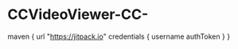 # CCVideoViewer-CC-

 maven {
            url "https://jitpack.io"
            credentials { username authToken }
       }
